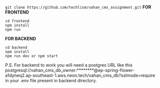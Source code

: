 `git clone https://github.com/techlism/vahan_cms_assignment.git`
**FOR FRONTEND**
```
cd frontend
npm install
npm run
```
**FOR BACKEND**
```
cd backend
npm install
npm run dev or npm start
```
P.S. For backend to work you will need a postgres URL like this  postgresql://vahan_cms_db_owner:********@ep-spring-flower-a1dyneq2.ap-southeast-1.aws.neon.tech/vahan_cms_db?sslmode=require in your .env file present in backend directory.
